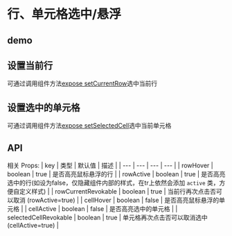 # 行、单元格选中/悬浮

## demo
<demo vue="basic/row-cell-mouse-event/RowCellHoverSelect.vue"></demo>

## 设置当前行
可通过调用组件方法[expose setCurrentRow](/main/api/expose.html#setcurrentrow)选中当前行

## 设置选中的单元格 
可通过调用组件方法[expose setSelectedCell](/main/api/expose.html#setselectedcell)选中当前单元格


## API
相关 Props:
| key | 类型 | 默认值 | 描述 |
| --- | --- | --- | --- |
| rowHover | boolean | true | 是否高亮鼠标悬浮的行 |
| rowActive | boolean | true | 是否高亮选中的行(如设为false，仅隐藏组件内部的样式，在tr上依然会添加 `active` 类，方便自定义样式) |
| rowCurrentRevokable | boolean | true | 当前行再次点击否可以取消 (rowActive=true) |
| cellHover | boolean | false | 是否高亮鼠标悬浮的单元格 |
| cellActive | boolean | false | 是否高亮选中的单元格 |
| selectedCellRevokable | boolean | true | 单元格再次点击否可以取消选中 (cellActive=true) |